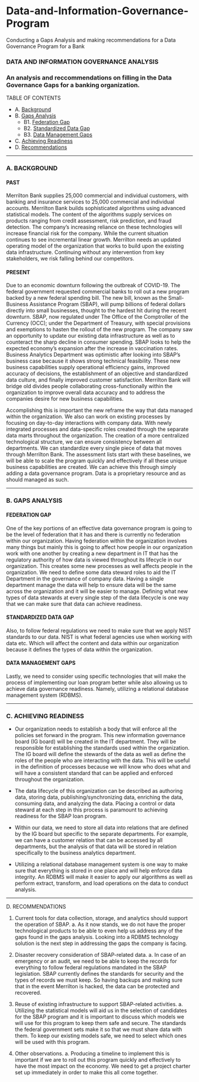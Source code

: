 # Data-and-Information-Governance-Program
Conducting a Gaps Analysis and making recommendations for a Data Governance Program for a Bank

### DATA AND INFORMATION GOVERNANCE ANALYSIS

### An analysis and reccommendations on filling in the Data Governance Gaps for a banking organization. 

TABLE OF CONTENTS
- A.    [Background](#Background)	
- B.	[Gaps Analysis](#Gaps-Analysis)	
  - B1. [Federation Gap](#Federation-Gap)	
  - B2. [Standardized Data Gap](#Standardized-Data-Gap)	
  - B3. [Data Management Gaps](#Data-Management-Gaps)	
- C.	[Achieving Readiness](#Achieving-Readiness)	
- D.	[Recommendations](#Recommendations)	

--- 

### A.	<a id="background">BACKGROUND</a>

#### PAST

Merrilton Bank supplies 25,000 commercial and individual customers, with banking and insurance services to 25,000 commercial and individual accounts. Merrilton Bank builds sophisticated algorithms using advanced statistical models. The content of the algorithms supply services on products ranging from credit assessment, risk prediction, and fraud detection. The company’s increasing reliance on these technologies will increase financial risk for the company. While the current situation continues to see incremental linear growth. Merrilton needs an updated operating model of the organization that works to build upon the existing data infrastructure. Continuing without any intervention from key stakeholders, we risk falling behind our competitors. 

#### PRESENT

Due to an economic downturn following the outbreak of COVID-19. The federal government requested commercial banks to roll out a new program backed by a new federal spending bill. The new bill, known as the Small-Business Assistance Program (SBAP), will pump billions of federal dollars directly into small businesses, thought to the hardest hit during the recent downturn. SBAP, now regulated under The Office of the Comptroller of the Currency (OCC); under the Department of Treasury, with special provisions and exemptions to hasten the rollout of the new program. The company saw an opportunity to update our existing data infrastructure as well as to counteract the sharp decline in consumer spending. SBAP looks to help the expected economy’s expansion after the increase in vaccination rates. 
Business Analytics Department was optimistic after looking into SBAP’s business case because it shows strong technical feasibility. These new business capabilities supply operational efficiency gains, improved accuracy of decisions, the establishment of an objective and standardized data culture, and finally improved customer satisfaction. Merrilton Bank will bridge old divides people collaborating cross-functionally within the organization to improve overall data accuracy and to address the companies desire for new business capabilities. 

Accomplishing this is important the new reframe the way that data managed within the organization. We also can work on existing processes by focusing on day-to-day interactions with company data. With newly integrated processes and data-specific roles created through the separate data marts throughout the organization. The creation of a more centralized technological structure, we can ensure consistency between all departments. We can standardize every single piece of data that moves through Merrilton Bank. The assessment lists start with these baselines, we will be able to scale the program quickly and effectively if all these unique business capabilities are created. We can achieve this through simply adding a data governance program. Data is a proprietary resource and as should managed as such. 

---

### B.	<a id="Gaps-analysis">GAPS ANALYSIS</a>

#### <a id="federation-gap">FEDERATION GAP</a>

One of the key portions of an effective data governance program is going to be the level of federation that it has and there is currently no federation within our organization. Having federation within the organization involves many things but mainly this is going to affect how people in our organization work with one another by creating a new department in IT that has the regulatory authority of how data is viewed throughout its lifecycle in our organization. This creates some new processes as well affects people in the organization. We need to define some data steward roles to aid the IT Department in the governance of company data. Having a single department manage the data will help to ensure data will be the same across the organization and it will be easier to manage. Defining what new types of data stewards at every single step of the data lifecycle is one way that we can make sure that data can achieve readiness. 

#### <a id="standardized-data-gap">STANDARDIZED DATA GAP</a>

Also, to follow federal regulations we need to make sure that we apply NIST standards to our data. NIST is what federal agencies use when working with data etc. Which will affect the content and data within our organization because it defines the types of data within the organization. 

#### <a id="data-management-gaps">DATA MANAGEMENT GAPS</a>

Lastly, we need to consider using specific technologies that will make the process of implementing our loan program better while also allowing us to achieve data governance readiness.  Namely, utilizing a relational database management system (RDBMS).  

---

### C.	<a id="achieving-readiness">ACHIEVING READINESS</a>

-	Our organization needs to establish a body that will enforce all the policies set forward in the program. This new information governance board (IG board) will be created in the IT department. They will be responsible for establishing the standards used within the organization. The IG board will define the stewards of the data as well as define the roles of the people who are interacting with the data. This will be useful in the definition of processes because we will know who does what and will have a consistent standard that can be applied and enforced throughout the organization.

-	The data lifecycle of this organization can be described as authoring data, storing data, publishing/synchronizing data, enriching the data, consuming data, and analyzing the data. Placing a control or data steward at each step in this process is paramount to achieving readiness for the SBAP loan program.

-	Within our data, we need to store all data into relations that are defined by the IG board but specific to the separate departments. For example, we can have a customer relation that can be accessed by all departments, but the analysis of that data will be stored in relation specifically to the business analytics department. 

-	Utilizing a relational database management system is one way to make sure that everything is stored in one place and will help enforce data integrity. An RDBMS will make it easier to apply our algorithms as well as perform extract, transform, and load operations on the data to conduct analysis.

---

D.	<a id="recommendations">RECOMMENDATIONS</a> 

1.	Current tools for data collection, storage, and analytics should support the operation of SBAP. 
a.	As it now stands, we do not have the proper technological products to be able to even help us address any of the gaps found in the gaps analysis. Looking into a RDBMS technology solution is the next step in addressing the gaps the company is facing. 

2.	Disaster recovery consideration of SBAP-related data. 
a.	In case of an emergency or an audit, we need to be able to keep the records for everything to follow federal regulations mandated in the SBAP legislation. SBAP currently defines the standards for security and the types of records we must keep. So having backups and making sure that in the event Merrilton is hacked, the data can be protected and recovered. 

3.	Reuse of existing infrastructure to support SBAP-related activities. 
a.	Utilizing the statistical models will aid us in the selection of candidates for the SBAP program and it is important to discuss which models we will use for this program to keep them safe and secure. The standards the federal government sets make it so that we must share data with them. To keep our existing models safe, we need to select which ones will be used with this program. 

4.	Other observations. 
a.	Producing a timeline to implement this is important if we are to roll out this program quickly and effectively to have the most impact on the economy. We need to get a project charter set up immediately in order to make this all come together. 
